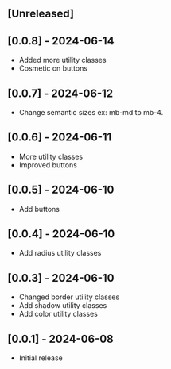 ## [Unreleased]

## [0.0.8] - 2024-06-14

- Added more utility classes
- Cosmetic on buttons

## [0.0.7] - 2024-06-12

- Change semantic sizes ex: mb-md to mb-4.

## [0.0.6] - 2024-06-11

- More utility classes
- Improved buttons

## [0.0.5] - 2024-06-10

- Add buttons

## [0.0.4] - 2024-06-10

- Add radius utility classes

## [0.0.3] - 2024-06-10

- Changed border utility classes
- Add shadow utility classes
- Add color utility classes

## [0.0.1] - 2024-06-08

- Initial release
